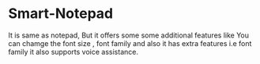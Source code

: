 # Smart-Notepad
It is same as notepad, But it offers some some additional features like You can chamge the font size , font family and also it has extra features i.e font family it also supports voice assistance.
